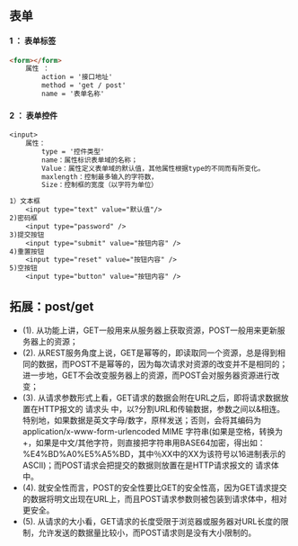 ## 表单

#### 1 ： 表单标签

```html
<form></form>
	属性 ： 
		action = '接口地址'
		method = 'get / post'
		name = '表单名称'
```

#### 2 ： 表单控件

```txt
<input>
	属性：
		type = '控件类型'
		name：属性标识表单域的名称；
		Value：属性定义表单域的默认值，其他属性根据type的不同而有所变化。
		maxlength：控制最多输入的字符数，
		Size：控制框的宽度（以字符为单位）
```

```txt
1）文本框
	<input type="text" value="默认值"/>
2)密码框
	<input type="password" />
3)提交按钮
	<input type="submit" value="按钮内容" />
4)重置按钮
	<input type="reset" value="按钮内容" />
5)空按钮
	<input type="button" value="按钮内容" />
```







## 拓展：post/get

- (1). 从功能上讲，GET一般用来从服务器上获取资源，POST一般用来更新服务器上的资源；
- (2). 从REST服务角度上说，GET是幂等的，即读取同一个资源，总是得到相同的数据，而POST不是幂等的，因为每次请求对资源的改变并不是相同的；进一步地，GET不会改变服务器上的资源，而POST会对服务器资源进行改变；
- (3). 从请求参数形式上看，GET请求的数据会附在URL之后，即将请求数据放置在HTTP报文的 请求头 中，以?分割URL和传输数据，参数之间以&相连。特别地，如果数据是英文字母/数字，原样发送；否则，会将其编码为 application/x-www-form-urlencoded MIME 字符串(如果是空格，转换为+，如果是中文/其他字符，则直接把字符串用BASE64加密，得出如：%E4%BD%A0%E5%A5%BD，其中％XX中的XX为该符号以16进制表示的ASCII)；而POST请求会把提交的数据则放置在是HTTP请求报文的 请求体 中。
- (4). 就安全性而言，POST的安全性要比GET的安全性高，因为GET请求提交的数据将明文出现在URL上，而且POST请求参数则被包装到请求体中，相对更安全。
- (5). 从请求的大小看，GET请求的长度受限于浏览器或服务器对URL长度的限制，允许发送的数据量比较小，而POST请求则是没有大小限制的。